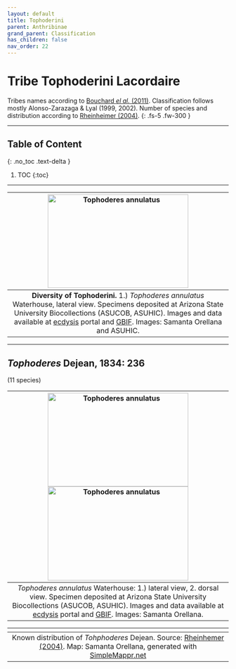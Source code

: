 ```yaml
---
layout: default
title: Tophoderini
parent: Anthribinae
grand_parent: Classification
has_children: false
nav_order: 22
---
```



# Tribe Tophoderini Lacordaire

Tribes names according to [Bouchard _el al._ (2011)](https://zookeys.pensoft.net/articles.php?id=4001). Classification follows mostly Alonso-Zarazaga & Lyal (1999, 2002). Number of species and distribution according to [Rheinheimer (2004)](https://www.zobodat.at/pdf/Mitt-Ent-Ver-Stuttgart_39_2004_0001-0244.pdf).
{: .fs-5 .fw-300 }

---

## Table of Content
{: .no_toc .text-delta }

1. TOC
{:toc}

---

|  [<img src="https://serv.biokic.asu.edu/imglib/ecdysis/ASU_ASUCOB/ASUCOB0015/ASUCOB0015298_lateral_edited_1611272162.jpg" alt="Tophoderes annulatus" width="320" height="213.4">](https://serv.biokic.asu.edu/ecdysis/collections/individual/index.php?occid=630413)
|:--:| 
|**Diversity of Tophoderini.** 1.) *Tophoderes annulatus* Waterhouse, lateral view. Specimens deposited at Arizona State University Biocollections (ASUCOB, ASUHIC). Images and data available at [ecdysis](https://serv.biokic.asu.edu/ecdysis/index.php) portal and [GBIF](gbif.org). Images: Samanta Orellana and ASUHIC. |

---

## _Tophoderes_ Dejean, 1834: 236
(11 species)

| [<img src="https://serv.biokic.asu.edu/imglib/ecdysis/ASU_ASUCOB/ASUCOB0015/ASUCOB0015298_lateral_edited_1611272162.jpg" alt="Tophoderes annulatus" width="320" height="213.4">](https://serv.biokic.asu.edu/ecdysis/collections/individual/index.php?occid=630413) [<img src="https://serv.biokic.asu.edu/imglib/ecdysis/ASU_ASUCOB/ASUCOB0015/ASUCOB0015298_dorsal_edited_1611272415.jpg" alt="Tophoderes annulatus" width="320" height="213.4">](https://serv.biokic.asu.edu/ecdysis/collections/individual/index.php?occid=630413)     
|:--:| 
|_Tophoderes annulatus_ Waterhouse: 1.) lateral view, 2. dorsal view. Specimen deposited at Arizona State University Biocollections (ASUCOB, ASUHIC). Images and data available at [ecdysis](https://serv.biokic.asu.edu/ecdysis/index.php) portal and [GBIF](gbif.org). Images: Samanta Orellana.|

|<img src="https://www.simplemappr.net/map/19131" alt="" />| 
|:--:| 
|Known distribution of _Tohphoderes_ Dejean. Source: [Rheinhemer (2004)](https://www.zobodat.at/pdf/Mitt-Ent-Ver-Stuttgart_39_2004_0001-0244.pdf). Map: Samanta Orellana, generated with [SimpleMappr.net](https://www.simplemappr.net/) |

